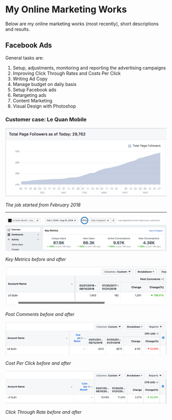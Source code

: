 # My Online Marketing Works

Below are my online marketing works (most recently), short descriptions and results. 


## Facebook Ads
General tasks are: 
1. Setup, adjustments, monitoring and reporting the advertising campaigns
2. Improving Click Through Rates and Costs Per Click
3. Writing Ad Copy
4. Manage budget on daily basis
5. Setup Facebook ads
6. Retargeting ads
7. Content Marketing
8. Visual Design with Photoshop

### Customer case: Le Quan Mobile 

![Like trend](https://raw.githubusercontent.com/vietdang7/Online-Marketing-Works/master/LeQuan_Likes.png)

_The job started from February 2018_

___

![Key Metrics](https://raw.githubusercontent.com/vietdang7/Online-Marketing-Works/master/LQ_Keymetrics.png)

_Key Metrics before and after_

![Post Comments](https://raw.githubusercontent.com/vietdang7/Online-Marketing-Works/master/LQ_PostComments.png)

_Post Comments before and after_

![Post Comments](https://raw.githubusercontent.com/vietdang7/Online-Marketing-Works/master/LQ_CPC.png)

_Cost Per Click before and after_

![Post Comments](https://raw.githubusercontent.com/vietdang7/Online-Marketing-Works/master/LQ_CTR.png)

_Click Through Rate before and after_
